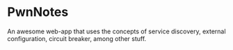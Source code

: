 # PwnNotes
An awesome web-app that uses the concepts of service discovery, external configuration, circuit breaker, among other stuff.
